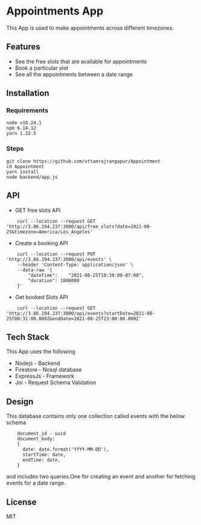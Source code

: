 # Appointments App

This App is used to make appointments across different timezones.

## Features

- See the free slots that are available for appointments
- Book a particular slot
- See all the appointments between a date range
## Installation
### Requirements
```
node v10.24.1
npm 6.14.12
yarn 1.22.5
```
### Steps


```
git clone https://github.com/uttamrajrangapur/Appointment
cd Appointment
yarn install
node backend/app.js
```

## API
- GET free slots API
```
    curl --location --request GET 'http://3.86.194.237:3000/api/free_slots?date=2021-08-25&timezone=America/Los_Angeles'
```

- Create a booking API
```
    curl --location --request PUT 'http://3.86.194.237:3000/api/events' \
    --header 'Content-Type: application/json' \
    --data-raw '{
        "dateTime":    "2021-08-25T10:30:00-07:00",
        "duration": 1800000
    }'
```

- Get booked Slots API
```
    curl --location --request GET 'http://3.86.194.237:3000/api/events?startDate=2021-08-25T00:31:00.000Z&endDate=2021-08-25T23:00:00.000Z'
```

## Tech Stack
This App uses the following
- Nodejs - Backend
- Firestore - Nosql database
- ExpressJs - Framework
- Joi - Request Schema Validation

## Design
This database contains only one collection called events with the below schema
```
    document_id - uuid
    document_body:
    {
      date: date.format('YYYY-MM-DD'),
      startTime: date,
      endTime: date,
    }
```
and includes two queries.One for creating an event and another for fetching events for a date range.

## License

MIT